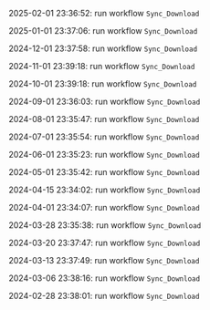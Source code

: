2025-02-01 23:36:52: run workflow `Sync_Download` 

2025-01-01 23:37:06: run workflow `Sync_Download` 

2024-12-01 23:37:58: run workflow `Sync_Download` 

2024-11-01 23:39:18: run workflow `Sync_Download` 

2024-10-01 23:39:18: run workflow `Sync_Download` 

2024-09-01 23:36:03: run workflow `Sync_Download` 

2024-08-01 23:35:47: run workflow `Sync_Download` 

2024-07-01 23:35:54: run workflow `Sync_Download` 

2024-06-01 23:35:23: run workflow `Sync_Download` 

2024-05-01 23:35:42: run workflow `Sync_Download` 

2024-04-15 23:34:02: run workflow `Sync_Download` 

2024-04-01 23:34:07: run workflow `Sync_Download` 

2024-03-28 23:35:38: run workflow `Sync_Download` 

2024-03-20 23:37:47: run workflow `Sync_Download` 

2024-03-13 23:37:49: run workflow `Sync_Download` 

2024-03-06 23:38:16: run workflow `Sync_Download` 

2024-02-28 23:38:01: run workflow `Sync_Download` 


